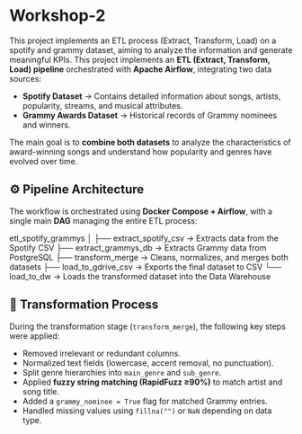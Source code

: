 # Workshop-2
This project implements an ETL process (Extract, Transform, Load) on a spotify and grammy dataset, aiming to analyze the information and generate meaningful KPIs.
This project implements an **ETL (Extract, Transform, Load) pipeline** orchestrated with **Apache Airflow**, integrating two data sources:

- **Spotify Dataset** → Contains detailed information about songs, artists, popularity, streams, and musical attributes.  
- **Grammy Awards Dataset** → Historical records of Grammy nominees and winners.

The main goal is to **combine both datasets** to analyze the characteristics of award-winning songs and understand how popularity and genres have evolved over time.

## ⚙️ Pipeline Architecture

The workflow is orchestrated using **Docker Compose + Airflow**, with a single main **DAG** managing the entire ETL process:

etl_spotify_grammys
│
├── extract_spotify_csv → Extracts data from the Spotify CSV
├── extract_grammys_db → Extracts Grammy data from PostgreSQL 
├── transform_merge → Cleans, normalizes, and merges both datasets
├── load_to_gdrive_csv → Exports the final dataset to CSV 
└── load_to_dw → Loads the transformed dataset into the Data Warehouse 

## 🧩 Transformation Process

During the transformation stage (`transform_merge`), the following key steps were applied:

- Removed irrelevant or redundant columns.  
- Normalized text fields (lowercase, accent removal, no punctuation).  
- Split genre hierarchies into `main_genre` and `sub_genre`.  
- Applied **fuzzy string matching (RapidFuzz ≥90%)** to match artist and song title.  
- Added a `grammy_nominee = True` flag for matched Grammy entries.  
- Handled missing values using `fillna("")` or `NaN` depending on data type.
